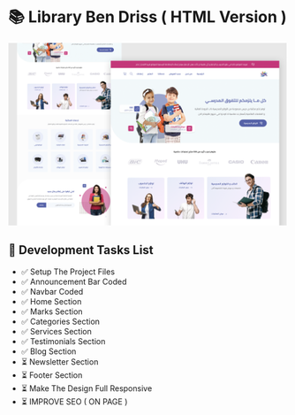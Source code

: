 # 📚 Library Ben Driss ( HTML Version )

![Design and Development](https://github.com/Jaouadi7/library-bendriss/blob/main/bendriss.png)

## 🎯 Development Tasks List

- ✅ Setup The Project Files
- ✅ Announcement Bar Coded
- ✅ Navbar Coded
- ✅ Home Section
- ✅ Marks Section
- ✅ Categories Section
- ✅ Services Section
- ✅ Testimonials Section
- ✅ Blog Section
- ⏳ Newsletter Section
- ⏳ Footer Section
- ⏳ Make The Design Full Responsive
- ⏳ IMPROVE SEO ( ON PAGE )
